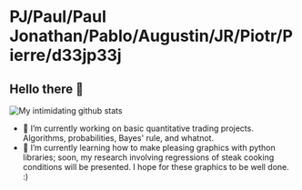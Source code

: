 
# PJ/Paul/Paul Jonathan/Pablo/Augustin/JR/Piotr/Pierre/d33jp33j

## Hello there 👋

![My intimidating github stats](https://github-readme-stats.vercel.app/api?username=pauljgy)

- 🔭 I’m currently working on basic quantitative trading projects. Algorithms, probabilities, Bayes' rule, and whatnot.
- 🌱 I’m currently learning how to make pleasing graphics with python libraries; soon, my research involving regressions of steak cooking conditions will be presented. I hope for these graphics to be well done. :)
